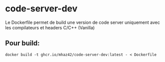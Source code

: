 # code-server-dev

Le Dockerfile permet de build une version de code server uniquement avec les compilateurs et headers C/C++ (Vanilla)

## Pour build:

```
docker build -t ghcr.io/mhaz42/code-server-dev:latest - < Dockerfile
```
